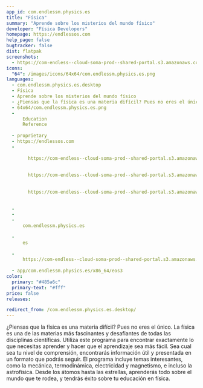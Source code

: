 ```yaml
---
app_id: com.endlessm.physics.es
title: "Física"
summary: "Aprende sobre los misterios del mundo físico"
developer: "Física Developers"
homepage: https://endlessos.com
help_page: false
bugtracker: false
dist: flatpak
screenshots:
  - https://com-endless--cloud-soma-prod--shared-portal.s3.amazonaws.com/apps.286.screenshots.1898edca-f590-41c5-addb-85dde2307b00_201810232053872525.png
icons:
  "64": /images/icons/64x64/com.endlessm.physics.es.png
languages:
  - com.endlessm.physics.es.desktop
  - Física
  - Aprende sobre los misterios del mundo físico
  - ¿Piensas que la física es una materia difícil? Pues no eres el único. La física es una de las materias más fascinantes y desafiantes de todas las disciplinas científicas. Utiliza este programa para encontrar exactamente lo que necesitas aprender y hacer que el aprendizaje sea más fácil. Sea cual sea tu nivel de comprensión, encontrarás información útil y presentada en un formato que podrás seguir. El programa incluye temas interesantes, como la mecánica, termodinámica, electricidad y magnetismo, e incluso la astrofísica. Desde los átomos hasta las estrellas, aprenderás todo sobre el mundo que te rodea, y tendrás éxito sobre tu educación en física.
  - 64x64/com.endlessm.physics.es.png
  - 
      Education
      Reference
    
  - proprietary
  - https://endlessos.com
  - 
      
        https://com-endless--cloud-soma-prod--shared-portal.s3.amazonaws.com/apps.286.screenshots.1898edca-f590-41c5-addb-85dde2307b00_201810232053872525.png
      
      
        https://com-endless--cloud-soma-prod--shared-portal.s3.amazonaws.com/apps.286.screenshots.05147a02-a625-4f25-bd10-6b3aa1af6c63_201810232053882525.png
      
      
        https://com-endless--cloud-soma-prod--shared-portal.s3.amazonaws.com/apps.286.screenshots.36c60ea4-daaf-4461-87d4-d1a1084d3eae_201810232053882525.png
      
    
  - 
  - 
  - 
      com.endlessm.physics.es
    
  - 
      es
    
  - 
      https://com-endless--cloud-soma-prod--shared-portal.s3.amazonaws.com/app.1331.appCenterThumbnail.5f9f1274-80d5-46f2-bcfc-0c460a2b4beb_201810232053331616.jpg
    
  - app/com.endlessm.physics.es/x86_64/eos3
color:
  primary: "#485a6c"
  primary-text: "#fff"
price: false
releases:

redirect_from: /com.endlessm.physics.es.desktop/
---
```


<p>¿Piensas que la física es una materia difícil? Pues no eres el único. La física es una de las materias más fascinantes y desafiantes de todas las disciplinas científicas. Utiliza este programa para encontrar exactamente lo que necesitas aprender y hacer que el aprendizaje sea más fácil. Sea cual sea tu nivel de comprensión, encontrarás información útil y presentada en un formato que podrás seguir. El programa incluye temas interesantes, como la mecánica, termodinámica, electricidad y magnetismo, e incluso la astrofísica. Desde los átomos hasta las estrellas, aprenderás todo sobre el mundo que te rodea, y tendrás éxito sobre tu educación en física.</p>